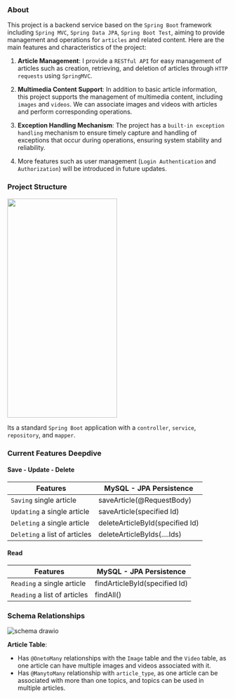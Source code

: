 ### About
This project is a backend service based on the `Spring Boot` framework including `Spring MVC`, `Spring Data JPA`, `Spring Boot Test`, aiming to provide management 
and operations for `articles` and related content. Here are the main features and characteristics of the project:

1. **Article Management**: I provide a `RESTful API` for easy management of articles such as creation, retrieving, and deletion of articles through `HTTP requests` using `SpringMVC`.

2. **Multimedia Content Support**: In addition to basic article information, this project supports the management of multimedia content, including `images` and `videos`. We can associate images and videos with articles and perform corresponding operations.

3. **Exception Handling Mechanism**: The project has a `built-in exception handling` mechanism to ensure timely capture and handling of exceptions that occur during operations, ensuring system stability and reliability.

4. More features such as user management (`Login Authentication` and `Authorization`) will be introduced in future updates.

### Project Structure
<img src="https://github.com/Liu-Chen-CS/Wordpress/assets/158779475/83cea00c-ecd1-42b8-83d7-3d8803b3ebdf" width="250" height="500">

   Its a standard `Spring Boot` application with a `controller`, `service`, `repository`, and `mapper`. 

### Current Features Deepdive
#### Save - Update - Delete
| Features    | MySQL - JPA Persistence|
|----------|----------|
| `Saving` single article    | saveArticle(@RequestBody)  |
| `Updating` a single article   | saveArticle(specified Id)  |
| `Deleting` a single article  | deleteArticleById(specified Id) |
| `Deleting` a list of articles  | deleteArticleByIds(....Ids) |

#### Read
| Features    | MySQL - JPA Persistence|
|----------|----------|
| `Reading` a single article    | findArticleById(specified Id)  |
| `Reading` a list of articles   | findAll()  |

### Schema Relationships
![schema drawio](https://github.com/Liu-Chen-CS/Wordpress/assets/158779475/4f938e8a-a88f-4c0c-9e8b-6f4b65a7a611)

   **Article Table**:
   - Has `@OnetoMany` relationships with the `Image` table and the `Video` table, as one article can have multiple images and videos associated with it.
   - Has `@ManytoMany` relationship with `article_type`, as one article can be associated with more than one topics, and topics can be used in multiple articles.














